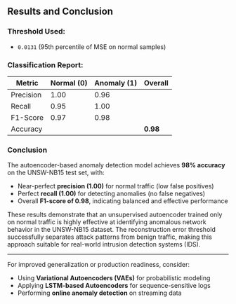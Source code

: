 ## Results and Conclusion

### Threshold Used:
- `0.0131` (95th percentile of MSE on normal samples)

### Classification Report:

| Metric      | Normal (0) | Anomaly (1) | Overall |
|-------------|------------|-------------|---------|
| Precision   | 1.00       | 0.96        |         |
| Recall      | 0.95       | 1.00        |         |
| F1-Score    | 0.97       | 0.98        |         |
| Accuracy    |            |             | **0.98** |

### Conclusion

The autoencoder-based anomaly detection model achieves **98% accuracy** on the UNSW-NB15 test set, with:

- Near-perfect **precision (1.00)** for normal traffic (low false positives)
- Perfect **recall (1.00)** for detecting anomalies (no false negatives)
- Overall **F1-score of 0.98**, indicating balanced and effective performance

These results demonstrate that an unsupervised autoencoder trained only on normal traffic is highly effective at identifying anomalous network behavior in the UNSW-NB15 dataset. The reconstruction error threshold successfully separates attack patterns from benign traffic, making this approach suitable for real-world intrusion detection systems (IDS).

---

For improved generalization or production readiness, consider:

- Using **Variational Autoencoders (VAEs)** for probabilistic modeling  
- Applying **LSTM-based Autoencoders** for sequence-sensitive logs  
- Performing **online anomaly detection** on streaming data

